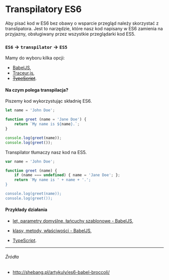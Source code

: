 # Transpilatory ES6

Aby pisać kod w ES6 bez obawy o wsparcie przegląd należy skorzystać z translipatora. Jest to narzędzie, które nasz kod napisany w ES6 zamienia na przyjazny, obsługiwany przez wszystkie przeglądarki kod ES5.

### `ES6` -> `transpilator` -> `ES5`

Mamy do wyboru kilka opcji:
* [BabelJS](https://babeljs.io),
* [Traceur.js](https://github.com/google/traceur-compiler),
* [~~TypeScript~~](http://www.typescriptlang.org).

#### Na czym polega transpilacja?

Piszemy kod wykorzystując składnię ES6.

```js
let name = 'John Doe';

function greet (name = 'Jane Doe') {
    return `My name is ${name}.`;
}

console.log(greet(name));
console.log(greet());
```

Transpilator tłumaczy nasz kod na ES5.

```js
var name = 'John Doe';

function greet (name) {
    if (name === undefined) { name = 'Jane Doe'; };
    return `My name is ' + name + '.';
}

console.log(greet(name));
console.log(greet());
```

#### Przykłady działania

* [let, parametry domyślne, łańcuchy szablonowe - BabelJS](http://bit.ly/2rJCPiu),

* [klasy, metody, właściwości - BabelJS](http://bit.ly/2rex9cL),

* [TypeScript](http://www.typescriptlang.org/play/).

---

###### Źródła

* http://shebang.pl/artykuly/es6-babel-broccoli/
